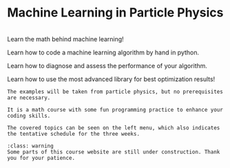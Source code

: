 # Machine Learning in Particle Physics
&nbsp;  
Learn the math behind machine learning!

Learn how to code a machine learning algorithm by hand in python.

Learn how to diagnose and assess the performance of your algorithm.

Learn how to use the most advanced library for best optimization results!

```{important}
The examples will be taken from particle physics, but no prerequisites are necessary.

It is a math course with some fun programming practice to enhance your coding skills.
```

```{note}
The covered topics can be seen on the left menu, which also indicates the tentative schedule for the three weeks.
```
```{admonition} Coming soon
:class: warning
Some parts of this course website are still under construction. Thank you for your patience.
```


